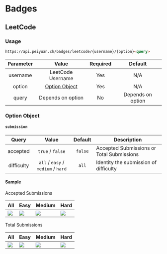# Badges

## LeetCode

### Usage
``` markdown
https://api.peiyuan.ch/badges/leetcode/{username}/{option}<query>
```
| Parameter | Value | Required | Default |
|:---:|:---:|:---:|:---:|
| username | LeetCode Username | Yes | N/A |
| option | [Option Object](#option-object) | Yes | N/A |
| query | Depends on option | No | Depends on option |

### Option Object
#### `submission`
| Query | Value | Default | Description |
|:---:|:---:|:---:| --- |
| accepted | `true` / `false` | `false` | Accepted Submissions or Total Submissions |
| difficulty | `all` / `easy` / `medium` / `hard` | `all` | Identity the submission of difficulty

#### Sample
Accepted Submissions

|All|Easy|Medium|Hard|
|---|---|---|---|
|[![](https://api.peiyuan.ch/badges/leetcode/puiiyuen/submission?accepted=true)]() | [![](https://api.peiyuan.ch/badges/leetcode/puiiyuen/submission?accepted=true&difficulty=easy)]() | [![](https://api.peiyuan.ch/badges/leetcode/puiiyuen/submission?accepted=true&difficulty=medium)]() | [![](https://api.peiyuan.ch/badges/leetcode/puiiyuen/submission?accepted=true&difficulty=hard)]() |

Total Submissions

|All|Easy|Medium|Hard|
|---|---|---|---|
|[![](https://api.peiyuan.ch/badges/leetcode/puiiyuen/submission)]() | [![](https://api.peiyuan.ch/badges/leetcode/puiiyuen/submission?difficulty=easy)]() | [![](https://api.peiyuan.ch/badges/leetcode/puiiyuen/submission?difficulty=medium)]() | [![](https://api.peiyuan.ch/badges/leetcode/puiiyuen/submission?difficulty=hard)]() |
